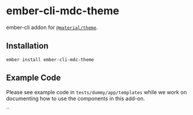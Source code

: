 ember-cli-mdc-theme
======================

ember-cli addon for [`@material/theme`](https://github.com/material-components/material-components-web/tree/master/packages/mdc-theme).

Installation
------------

    ember install ember-cli-mdc-theme
    
Example Code
---------------

Please see example code in `tests/dummy/app/templates` while we work on documenting how to 
use the components in this add-on.

``